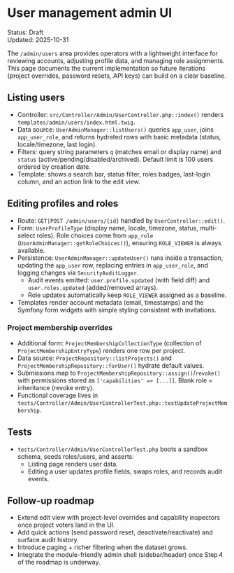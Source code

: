 # User management admin UI

Status: Draft  
Updated: 2025-10-31

The `/admin/users` area provides operators with a lightweight interface for reviewing accounts, adjusting profile data, and managing role assignments. This page documents the current implementation so future iterations (project overrides, password resets, API keys) can build on a clear baseline.

## Listing users

- Controller: `src/Controller/Admin/UserController.php::index()` renders `templates/admin/users/index.html.twig`.
- Data source: `UserAdminManager::listUsers()` queries `app_user`, joins `app_user_role`, and returns hydrated rows with basic metadata (status, locale/timezone, last login).
- Filters: query string parameters `q` (matches email or display name) and `status` (active/pending/disabled/archived). Default limit is 100 users ordered by creation date.
- Template: shows a search bar, status filter, roles badges, last-login column, and an action link to the edit view.

## Editing profiles and roles

- Route: `GET|POST /admin/users/{id}` handled by `UserController::edit()`.
- Form: `UserProfileType` (display name, locale, timezone, status, multi-select roles). Role choices come from `app_role` (`UserAdminManager::getRoleChoices()`), ensuring `ROLE_VIEWER` is always available.
- Persistence: `UserAdminManager::updateUser()` runs inside a transaction, updating the `app_user` row, replacing entries in `app_user_role`, and logging changes via `SecurityAuditLogger`.
  - Audit events emitted: `user.profile.updated` (with field diff) and `user.roles.updated` (added/removed arrays).
  - Role updates automatically keep `ROLE_VIEWER` assigned as a baseline.
- Templates render account metadata (email, timestamps) and the Symfony form widgets with simple styling consistent with invitations.

### Project membership overrides

- Additional form: `ProjectMembershipCollectionType` (collection of `ProjectMembershipEntryType`) renders one row per project.
- Data source: `ProjectRepository::listProjects()` and `ProjectMembershipRepository::forUser()` hydrate default values.
- Submissions map to `ProjectMembershipRepository::assign()`/`revoke()` with permissions stored as `['capabilities' => [...]]`. Blank role = inheritance (revoke entry).
- Functional coverage lives in `tests/Controller/Admin/UserControllerTest.php::testUpdateProjectMembership`.

## Tests

- `tests/Controller/Admin/UserControllerTest.php` boots a sandbox schema, seeds roles/users, and asserts:
  - Listing page renders user data.
  - Editing a user updates profile fields, swaps roles, and records audit events.

## Follow-up roadmap

- Extend edit view with project-level overrides and capability inspectors once project voters land in the UI.
- Add quick actions (send password reset, deactivate/reactivate) and surface audit history.
- Introduce paging + richer filtering when the dataset grows.
- Integrate the module-friendly admin shell (sidebar/header) once Step 4 of the roadmap is underway.
